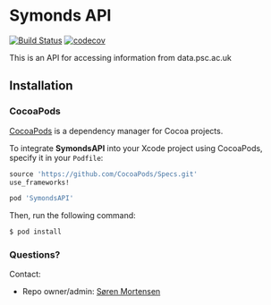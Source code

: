 # Symonds API

[![Build Status](https://travis-ci.org/sorenmortensen/Symonds-API.svg?branch=master)](https://travis-ci.org/sorenmortensen/Symonds-API) [![codecov](https://codecov.io/gh/sorenmortensen/Symonds-API/branch/master/graph/badge.svg)](https://codecov.io/gh/sorenmortensen/Symonds-API)

This is an API for accessing information from data.psc.ac.uk

## Installation

### CocoaPods

[CocoaPods](http://cocoapods.org) is a dependency manager for Cocoa projects.

To integrate **SymondsAPI** into your Xcode project using CocoaPods, specify it in your `Podfile`:

```ruby
source 'https://github.com/CocoaPods/Specs.git'
use_frameworks!

pod 'SymondsAPI'
```

Then, run the following command:

```bash
$ pod install
```

### Questions? ###

Contact:

* Repo owner/admin: [Søren Mortensen](https://github.com/sorenmortensen)
